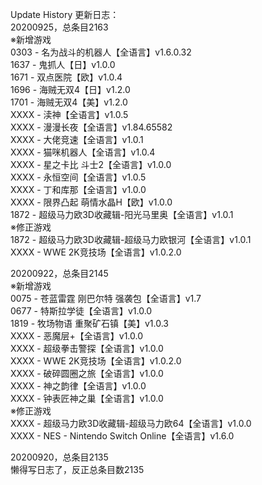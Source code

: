 Update History 更新日志：  
20200925，总条目2163  
※新增游戏  
0303 - 名为战斗的机器人【全语言】v1.6.0.32  
1637 - 鬼抓人【日】v1.0.0  
1671 - 双点医院【欧】v1.0.4  
1696 - 海贼无双4【日】v1.2.0  
1701 - 海贼无双4【美】v1.2.0  
XXXX - 渎神【全语言】v1.0.5  
XXXX - 漫漫长夜【全语言】v1.84.65582  
XXXX - 大佬竞速【全语言】v1.0.1  
XXXX - 猫咪机器人【全语言】v1.0.4  
XXXX - 星之卡比 斗士2【全语言】v1.0.0  
XXXX - 永恒空间【全语言】v1.0.5  
XXXX - 丁和库那【全语言】v1.0.0  
XXXX - 限界凸起 萌情水晶H【欧】v1.0.0  
1872 - 超级马力欧3D收藏辑-阳光马里奥【全语言】v1.0.1  
※修正游戏  
1872 - 超级马力欧3D收藏辑-超级马力欧银河【全语言】v1.0.1  
XXXX - WWE 2K竞技场【全语言】v1.0.2.0  
  
20200922，总条目2145  
※新增游戏  
0075 - 苍蓝雷霆 刚巴尔特 强袭包【全语言】v1.7  
0677 - 特斯拉学徒【全语言】v1.0.0  
1819 - 牧场物语 重聚矿石镇【美】v1.0.3  
XXXX - 恶魔层+【全语言】v1.0.0  
XXXX - 超级拳击警探【全语言】v1.0.0  
XXXX - WWE 2K竞技场【全语言】v1.0.2.0  
XXXX - 破碎圆圈之旅【全语言】v1.0.0  
XXXX - 神之韵律【全语言】v1.0.0  
XXXX - 钟表匠神之巢【全语言】v1.0.0  
※修正游戏  
XXXX - 超级马力欧3D收藏辑-超级马力欧64【全语言】v1.0.0  
XXXX - NES - Nintendo Switch Online【全语言】v1.6.0  
  
20200920，总条目2135  
懒得写日志了，反正总条目数2135
